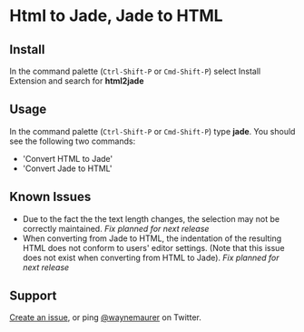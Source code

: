 # Html to Jade, Jade to HTML

## Install

In the command palette (`Ctrl-Shift-P` or `Cmd-Shift-P`) select Install Extension and search for **html2jade**

## Usage

In the command palette (`Ctrl-Shift-P` or `Cmd-Shift-P`) type **jade**. You should see the following two commands:
* 'Convert HTML to Jade'
* 'Convert Jade to HTML'

## Known Issues

* Due to the fact the the text length changes, the selection may not be correctly maintained. *Fix planned for next release*
* When converting from Jade to HTML, the indentation of the resulting HTML does not conform to users' editor settings. (Note that this issue does not exist when converting from HTML to Jade). *Fix planned for next release*

## Support

[Create an issue](https://github.com/wmaurer/vscode-html2jade/issues), or ping [@waynemaurer](https://twitter.com/waynemaurer) on Twitter.

